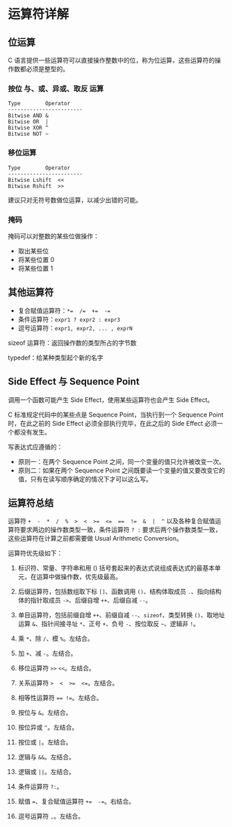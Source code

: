 # 运算符详解

## 位运算

C 语言提供一些运算符可以直接操作整数中的位，称为位运算，这些运算符的操作数都必须是整型的。

### 按位 与、或、异或、取反 运算

```
Type		Operator
------------------------
Bitwise AND	&
Bitwise OR	|
Bitwise XOR	^
Bitwise	NOT	~
```

### 移位运算

```
Type		Operator
------------------------
Bitwise Lshift	<<
Bitwise Rshift	>>
```

建议只对无符号数做位运算，以减少出错的可能。

### 掩码

掩码可以对整数的某些位做操作：
- 取出某些位
- 将某些位置 0
- 将某些位置 1

## 其他运算符

- 复合赋值运算符：`*=  /=  +=  -=`
- 条件运算符：`expr1 ? expr2 : expr3`
- 逗号运算符：`expr1, expr2, ... , exprN`

sizeof 运算符：返回操作数的类型所占的字节数

typedef：给某种类型起个新的名字

## Side Effect 与 Sequence Point

调用一个函数可能产生 Side Effect，使用某些运算符也会产生 Side Effect。

C 标准规定代码中的某些点是 Sequence Point，当执行到一个 Sequence Point 时，在此之前的 Side Effect 必须全部执行完毕，在此之后的 Side Effect 必须一个都没有发生。

写表达式应遵循的：
- 原则一：在两个 Sequence Point 之间，同一个变量的值只允许被改变一次。
- 原则二：如果在两个 Sequence Point 之间既要读一个变量的值又要改变它的值，只有在读写顺序确定的情况下才可以这么写。

## 运算符总结

运算符 `+  -  *  /  %  >  <  >=  <=  ==  !=  &  |  ^` 以及各种复合赋值运算符要求两边的操作数类型一致，条件运算符 `? :` 要求后两个操作数类型一致，这些运算符在计算之前都需要做 Usual Arithmetic Conversion。

运算符优先级如下：
1. 标识符、常量、字符串和用 () 括号套起来的表达式说组成表达式的最基本单元，在运算中做操作数，优先级最高。

2. 后缀运算符，包括数组取下标 `[]`、函数调用 `()`、结构体取成员 `.`、指向结构体的指针取成员 `->`、后缀自增 `++`、后缀自减 `--`。

3. 单目运算符，包括前缀自增 `++`、前缀自减 `--`、`sizeof`、类型转换 `()`、取地址运算 `&`、指针间接寻址 `*`、正号 `+`、负号 `-`、按位取反 `~`、逻辑非 `!`。

4. 乘 `*`、除 `/`、模 `%`。左结合。

5. 加 `+`、减 `-`。左结合。

6. 移位运算符 `>>` `<<`。左结合。

7. 关系运算符 `>  <  >=  <=`。左结合。

8. 相等性运算符 `== !=`。左结合。

9. 按位与 `&`。左结合。

10. 按位异或 `^`。左结合。

11. 按位或 `|`。左结合。

12. 逻辑与 `&&`。左结合。

13. 逻辑或 `||`。左结合。

14. 条件运算符 `?:`。

15. 赋值 `=`、复合赋值运算符 `+=  -=`。右结合。

16. 逗号运算符 `,`。左结合。
